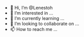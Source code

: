 - 👋 Hi, I’m @Lenestoh
- 👀 I’m interested in ...
- 🌱 I’m currently learning ...
- 💞️ I’m looking to collaborate on ...
- 📫 How to reach me ...

<!---
Lenestoh/Lenestoh is a ✨ special ✨ repository because its `README.md` (this file) appears on your GitHub profile.
You can click the Preview link to take a look at your changes.
--->

